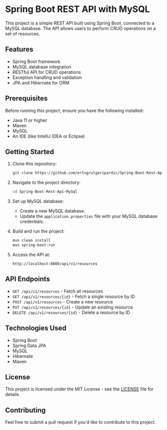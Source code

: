# Spring Boot REST API with MySQL

This project is a simple REST API built using Spring Boot, connected to a MySQL database. The API allows users to perform CRUD operations on a set of resources.

## Features
- Spring Boot framework
- MySQL database integration
- RESTful API for CRUD operations
- Exception handling and validation
- JPA and Hibernate for ORM

## Prerequisites
Before running this project, ensure you have the following installed:
- Java 11 or higher
- Maven
- MySQL
- An IDE (like IntelliJ IDEA or Eclipse)

## Getting Started
1. Clone this repository:
    ```bash
    git clone https://github.com/ertugrulgaripardic/Spring-Boot-Rest-Api-MySql.git
    ```
2. Navigate to the project directory:
    ```bash
    cd Spring-Boot-Rest-Api-MySql
    ```
3. Set up MySQL database:
    - Create a new MySQL database.
    - Update the `application.properties` file with your MySQL database credentials.

4. Build and run the project:
    ```bash
    mvn clean install
    mvn spring-boot:run
    ```

5. Access the API at:
    ```
    http://localhost:8080/api/v1/resources
    ```

## API Endpoints
- `GET /api/v1/resources` - Fetch all resources
- `GET /api/v1/resources/{id}` - Fetch a single resource by ID
- `POST /api/v1/resources` - Create a new resource
- `PUT /api/v1/resources/{id}` - Update an existing resource
- `DELETE /api/v1/resources/{id}` - Delete a resource by ID

## Technologies Used
- Spring Boot
- Spring Data JPA
- MySQL
- Hibernate
- Maven

## License
This project is licensed under the MIT License - see the [LICENSE](LICENSE) file for details.

## Contributing
Feel free to submit a pull request if you'd like to contribute to this project.
